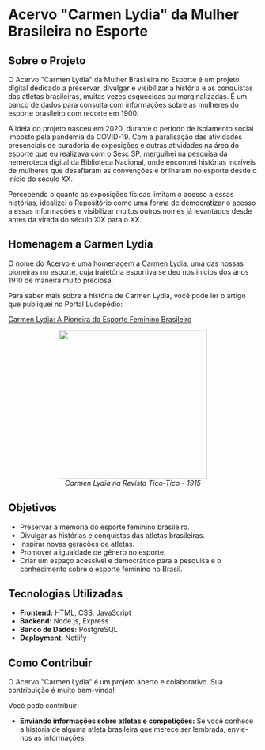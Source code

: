 # Acervo "Carmen Lydia" da Mulher Brasileira no Esporte 

## Sobre o Projeto

O Acervo "Carmen Lydia" da Mulher Brasileira no Esporte é um projeto digital dedicado a preservar, divulgar e visibilizar a história e as conquistas das atletas brasileiras, muitas vezes esquecidas ou marginalizadas. É um banco de dados para consulta com informações sobre as mulheres do esporte brasileiro com recorte em 1900.

A ideia do projeto nasceu em 2020, durante o período de isolamento social imposto pela pandemia da COVID-19. Com a paralisação das atividades presenciais de curadoria de exposições e outras atividades na área do esporte que eu realizava com o Sesc SP, mergulhei na pesquisa da hemeroteca digital da Biblioteca Nacional, onde encontrei histórias incríveis de mulheres que desafiaram as convenções e brilharam no esporte desde o início do século XX.

Percebendo o quanto as exposições físicas limitam o acesso a essas histórias, idealizei o Repositório como uma forma de democratizar o acesso a essas informações e visibilizar muitos outros nomes já levantados desde antes da virada do século XIX para o XX.

## Homenagem a Carmen Lydia

O nome do Acervo é uma homenagem a Carmen Lydia, uma das nossas pioneiras no esporte, cuja trajetória esportiva se deu nos inícios dos anos 1910 de maneira muito preciosa.

Para saber mais sobre a história de Carmen Lydia, você pode ler o artigo que publiquei no Portal Ludopédio:

[Carmen Lydia: A Pioneira do Esporte Feminino Brasileiro](https://ludopedio.org.br/arquibancada/carmen-lydia/?srsltid=AfmBOopVxW5nOTUPmm9qdlY5Swlm78vLUoZXh-TF-mGnmMOBD3sp2XDW)

<p align="center">
  <img src="https://ludopedio.org.br/wp-content/uploads/Recorte-Carmen-Lydia-nO-Tico-Tico-1915_foto.jpg" width="300">
  <br>
  <em>Carmen Lydia na Revista Tico-Tico - 1915</em>
</p>


## Objetivos

*   Preservar a memória do esporte feminino brasileiro.
*   Divulgar as histórias e conquistas das atletas brasileiras.
*   Inspirar novas gerações de atletas.
*   Promover a igualdade de gênero no esporte.
*   Criar um espaço acessível e democrático para a pesquisa e o conhecimento sobre o esporte feminino no Brasil.

## Tecnologias Utilizadas

*   **Frontend:** HTML, CSS, JavaScript
*   **Backend:** Node.js, Express
*   **Banco de Dados:** PostgreSQL
*   **Deployment:** Netlify

## Como Contribuir

O Acervo "Carmen Lydia" é um projeto aberto e colaborativo. Sua contribuição é muito bem-vinda!

Você pode contribuir:

*   **Enviando informações sobre atletas e competições:** Se você conhece a história de alguma atleta brasileira que merece ser lembrada, envie-nos as informações!


